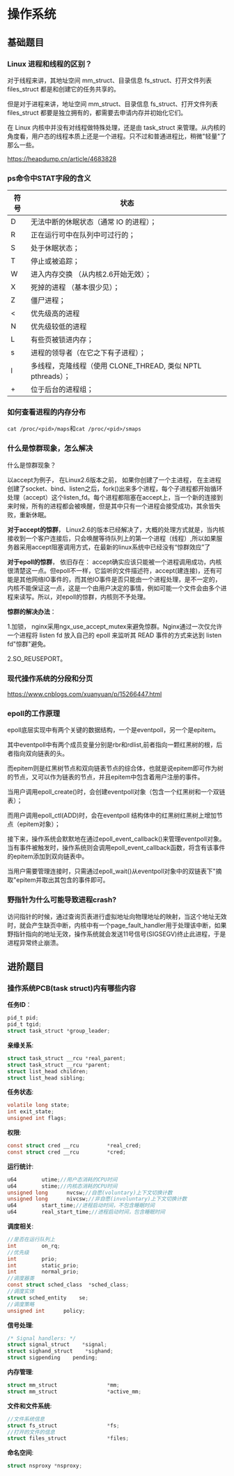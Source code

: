 # 操作系统

## 基础题目


### Linux 进程和线程的区别？
对于线程来讲，其地址空间 mm_struct、目录信息 fs_struct、打开文件列表 files_struct 都是和创建它的任务共享的。

但是对于进程来讲，地址空间 mm_struct、目录信息 fs_struct、打开文件列表 files_struct 都要是独立拥有的，都需要去申请内存并初始化它们。

在 Linux 内核中并没有对线程做特殊处理，还是由 task_struct 来管理。从内核的角度看，用户态的线程本质上还是一个进程。只不过和普通进程比，稍微"轻量"了那么一些。

https://heapdump.cn/article/4683828

### ps命令中STAT字段的含义
|符号  | 状态 |
|-|-|
|D|      无法中断的休眠状态（通常 IO 的进程）； |
|R|      正在运行可中在队列中可过行的； |
|S|      处于休眠状态； |
|T|      停止或被追踪； |
|W|      进入内存交换 （从内核2.6开始无效）； |
|X|      死掉的进程 （基本很少见）； |
|Z|      僵尸进程； |
|<|      优先级高的进程 |
|N|      优先级较低的进程 |
|L|      有些页被锁进内存；| 
|s|      进程的领导者（在它之下有子进程）； |
|l|      多线程，克隆线程（使用 CLONE_THREAD, 类似 NPTL pthreads）； |
|+|      位于后台的进程组；|

### 如何查看进程的内存分布
```cat /proc/<pid>/maps```和```cat /proc/<pid>/smaps```

### 什么是惊群现象，怎么解决
什么是惊群现象？

以accept为例子， 在Linux2.6版本之前， 如果你创建了一个主进程， 在主进程创建了socket、bind、listen之后，fork()出来多个进程，每个子进程都开始循环处理（accept）这个listen_fd。每个进程都阻塞在accept上，当一个新的连接到来时候，所有的进程都会被唤醒，但是其中只有一个进程会接受成功，其余皆失败，重新休眠。

**对于accept的惊群**， Linux2.6的版本已经解决了，大概的处理方式就是，当内核接收到一个客户连接后，只会唤醒等待队列上的第一个进程（线程）,所以如果服务器采用accept阻塞调用方式，在最新的linux系统中已经没有“惊群效应”了

**对于epoll的惊群**， 依旧存在：
accept确实应该只能被一个进程调用成功，内核很清楚这一点。但epoll不一样，它监听的文件描述符，accept(建连接)，还有可能是其他网络IO事件的，而其他IO事件是否只能由一个进程处理，是不一定的，内核不能保证这一点，这是一个由用户决定的事情，例如可能一个文件会由多个进程来读写。所以，对epoll的惊群，内核则不予处理。

**惊群的解决办法**：

1.加锁， nginx采用ngx_use_accept_mutex来避免惊群。Nginx通过一次仅允许一个进程将 listen fd 放入自己的 epoll 来监听其 READ 事件的方式来达到 listen fd"惊群"避免。

2.SO_REUSEPORT。


### 现代操作系统的分段和分页
https://www.cnblogs.com/xuanyuan/p/15266447.html

### epoll的工作原理
epoll底层实现中有两个关键的数据结构，一个是eventpoll，另一个是epitem。

其中eventpoll中有两个成员变量分别是rbr和rdlist,前者指向一颗红黑树的根，后者指向双向链表的头。

而epitem则是红黑树节点和双向链表节点的综合体，也就是说epitem即可作为树的节点，又可以作为链表的节点，并且epitem中包含着用户注册的事件。

当用户调用epoll_create()时，会创建eventpoll对象（包含一个红黑树和一个双链表）；

而用户调用epoll_ctl(ADD)时，会在eventpoll 结构体中的红黑树红黑树上增加节点（epitem对象）；

接下来，操作系统会默默地在通过epoll_event_callback()来管理eventpoll对象。当有事件被触发时，操作系统则会调用epoll_event_callback函数，将含有该事件的epitem添加到双向链表中。

当用户需要管理连接时，只需通过epoll_wait()从eventpoll对象中的双链表下"摘取"epitem并取出其包含的事件即可。

### 野指针为什么可能导致进程crash?
访问指针的时候，通过查询页表进行虚拟地址向物理地址的映射，当这个地址无效时，就会产生缺页中断，内核中有一个page_fault_handler用于处理该中断，如果野指针指向的地址无效，操作系统就会发送11号信号(SIGSEGV)终止此进程，于是进程异常终止崩溃。


## 进阶题目

### 操作系统PCB(task struct)内有哪些内容
**任务ID**：
```c
pid_t pid;
pid_t tgid;
struct task_struct *group_leader;
```
**亲缘关系**:
```c
struct task_struct __rcu *real_parent; 
struct task_struct __rcu *parent; 
struct list_head children;
struct list_head sibling;
```

**任务状态**:
```c
volatile long state;
int exit_state;
unsigned int flags;
```

**权限**:
```c
const struct cred __rcu         *real_cred;
const struct cred __rcu         *cred;
```
**运行统计**:
```c
u64        utime;//用户态消耗的CPU时间
u64        stime;//内核态消耗的CPU时间
unsigned long      nvcsw;//自愿(voluntary)上下文切换计数
unsigned long      nivcsw;//非自愿(involuntary)上下文切换计数
u64        start_time;//进程启动时间，不包含睡眠时间
u64        real_start_time;//进程启动时间，包含睡眠时间
```

**调度相关**:
```c
//是否在运行队列上
int        on_rq;
//优先级
int        prio;
int        static_prio;
int        normal_prio;
//调度器类
const struct sched_class  *sched_class;
//调度实体
struct sched_entity    se;
//调度策略
unsigned int      policy;
```

**信号处理**:
```c
/* Signal handlers: */
struct signal_struct    *signal;
struct sighand_struct    *sighand;
struct sigpending    pending;
```
**内存管理**:
```c
struct mm_struct                *mm;
struct mm_struct                *active_mm;
```
**文件和文件系统**:
```c
//文件系统信息
struct fs_struct                *fs;
//打开的文件的信息
struct files_struct             *files;
```

**命名空间**:
```c
struct nsproxy *nsproxy;
```